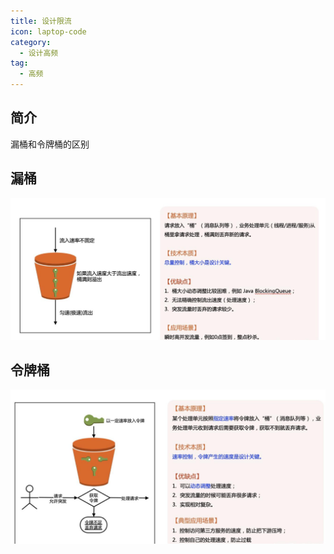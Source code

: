 ```yaml
---
title: 设计限流
icon: laptop-code
category:
  - 设计高频
tag:
  - 高频
---
```


## 简介

漏桶和令牌桶的区别

## 漏桶
![漏桶](img_109.png)

## 令牌桶
![令牌桶](img_110.png)
